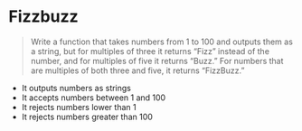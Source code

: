 # Fizzbuzz

> Write a function that takes numbers from 1 to 
100 and outputs them as a string, but for multiples of 
three it returns “Fizz” instead of the number, and for
 multiples of five it returns “Buzz.” For numbers that 
are multiples of both three and five, 
it returns “FizzBuzz.”

- It outputs numbers as strings
- It accepts numbers between 1 and 100
- It rejects numbers lower than 1
- It rejects numbers greater than 100